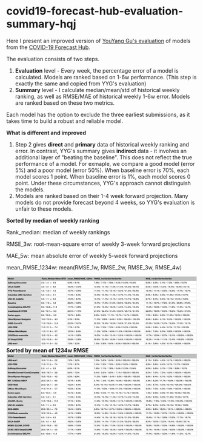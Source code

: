 # covid19-forecast-hub-evaluation-summary-hqj

Here I present an improved version of [YouYang Gu's evaluation](https://github.com/youyanggu/covid19-forecast-hub-evaluation) of models from the [COVID-19 Forecast Hub](https://github.com/reichlab/covid19-forecast-hub).

The evaluation consists of two steps.
1. **Evaluation** level - Every week, the percentage error of a model is calculated. Models are ranked based on 1-6w performance. (This step is exactly the same and copied from YYG's evaluation)
2. **Summary** level - I calculate median/mean/std of historical weekly ranking, as well as RMSE/MAE of historical weekly 1-6w error. Models are ranked based on these two metrics.

Each model has the option to exclude the three earliest submissions, as it takes time to build a robust and reliable model.

**What is different and improved**
1. Step 2 gives **direct** and **primary** data of historical weekly ranking and error. In contrast, YYG's summary gives **indirect** data - it involves an additional layer of "beating the baseline". This does not reflect the true performance of a model. For exmaple, we compare a good model (error 5%) and a poor model (error 50%). When baseline error is 70%, each model scores 1 point. When baseline error is 1%, each model scores 0 point. Under these circumstances, YYG's approach cannot distinguish the models.
2. Models are ranked based on their 1-4 week forward projection. Many models do not provide forecast beyond 4 weeks, so YYG's evaluation is unfair to these models. 

**Sorted by median of weekly ranking**

Rank_median: median of weekly rankings

RMSE_3w: root-mean-square error of weekly 3-week forward projections

MAE_5w: mean absolute error of weekly 5-week forward projections

mean_RMSE_1234w: mean(RMSE_1w, RMSE_2w, RMSE_3w, RMSE_4w)

![Sorted by median of weekly ranking](https://github.com/qjhong/covid19-forecast-hub-evaluation-summary-hqj/blob/main/Rank_Summary.png)
**Sorted by mean of 1234w RMSE**
![Sorted by mean of 1234w RMSE](https://github.com/qjhong/covid19-forecast-hub-evaluation-summary-hqj/blob/main/Rank_RMSE_Summary.png)
